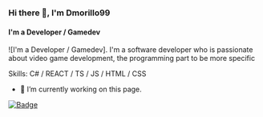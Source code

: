 ### Hi there 👋, I'm Dmorillo99
#### I'm a Developer / Gamedev
![I'm a Developer / Gamedev].
I'm a software developer who is passionate about video game development, the programming part to be more specific

Skills: C# / REACT / TS / JS / HTML / CSS

- 🔭 I’m currently working on this page. 

[![Badge](https://widget.realdeveloper.pro/api/badge?title=Languages&badges=C#,JavaScript,React,Redux)](https://github.com/kijepark)






